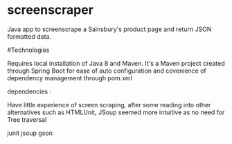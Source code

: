 # screenscraper
Java app to screenscrape a Sainsbury's product page and return JSON formatted data.

#Technologies

Requires local installation of Java 8 and Maven.
It's a Maven project created through Spring Boot for ease of auto configuration and covenience of dependency management through pom.xml

dependencies :

Have little experience of screen scraping, after some reading into other alternatives such as HTMLUnit, JSoup seemed more intuitive as no need for Tree traversal  

junit 
jsoup
gson